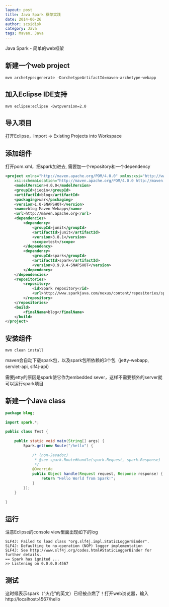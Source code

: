 ```yaml
---
layout: post
title: Java Spark 框架实践
date: 2014-06-26
author: scsidisk
category: Java
tags: Maven, Java
---
```


Java Spark - 简单的web框架

## 新建一个web project

```
mvn archetype:generate -DarchetypeArtifactId=maven-archetype-webapp  
```


## 加入Eclipse IDE支持

```
mvn eclipse:eclipse -Dwtpversion=2.0  
```

## 导入项目

打开Eclipse，Import -> Existing Projects into Workspace

## 添加组件

打开pom.xml，把spark加进去, 需要加一个repository和一个dependency

```xml
<project xmlns="http://maven.apache.org/POM/4.0.0" xmlns:xsi="http://www.w3.org/2001/XMLSchema-instance"  
    xsi:schemaLocation="http://maven.apache.org/POM/4.0.0 http://maven.apache.org/maven-v4_0_0.xsd">  
    <modelVersion>4.0.0</modelVersion>  
    <groupId>jieqin</groupId>  
    <artifactId>blog</artifactId>  
    <packaging>war</packaging>  
    <version>1.0-SNAPSHOT</version>  
    <name>blog Maven Webapp</name>  
    <url>http://maven.apache.org</url>  
    <dependencies>  
        <dependency>  
            <groupId>junit</groupId>  
            <artifactId>junit</artifactId>  
            <version>3.8.1</version>  
            <scope>test</scope>  
        </dependency>  
        <dependency>  
            <groupId>spark</groupId>  
            <artifactId>spark</artifactId>  
            <version>0.9.9.4-SNAPSHOT</version>  
        </dependency>  
    </dependencies>  
    <repositories>  
        <repository>  
            <id>Spark repository</id>  
            <url>http://www.sparkjava.com/nexus/content/repositories/spark/</url>  
        </repository>  
    </repositories>  
    <build>  
        <finalName>blog</finalName>  
    </build>  
</project>  
```

## 安装组件

```
mvn clean install
```

maven会自动下载spark包，以及spark包所依赖的3个包（jetty-webapp, servlet-api, slf4j-api）

需要jetty的原因是spark使它作为embedded sever，这样不需要额外的server就可以运行spark项目

## 新建一个Java class

```java
package blog;  
  
import spark.*;  
  
public class Test {  
  
    public static void main(String[] args) {  
        Spark.get(new Route("/hello") {  
              
            /* (non-Javadoc) 
             * @see spark.Route#handle(spark.Request, spark.Response) 
             */  
            @Override  
            public Object handle(Request request, Response response) {  
                return "Hello World from Spark!";  
            }  
        });  
    }  
  
}  
```

## 运行

注意Eclipse的console view里面出现如下的log

```
SLF4J: Failed to load class "org.slf4j.impl.StaticLoggerBinder".  
SLF4J: Defaulting to no-operation (NOP) logger implementation  
SLF4J: See http://www.slf4j.org/codes.html#StaticLoggerBinder for further details.  
== Spark has ignited ...  
>> Listening on 0.0.0.0:4567  
```

## 测试

这时候表示spark（“火花”的英文）已经被点燃了！打开web浏览器，输入http://localhost:4567/hello

